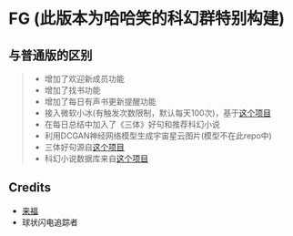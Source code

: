 # FG (此版本为哈哈笑的科幻群特别构建)

## 与普通版的区别
> * 增加了欢迎新成员功能
> * 增加了找书功能
> * 增加了每日有声书更新提醒功能
> * 接入微软小冰(有触发次数限制，默认每天100次)，基于[这个项目](https://github.com/BennyThink/realXiaoice)
> * 在每日总结中加入了《三体》好句和推荐科幻小说
> * 利用DCGAN神经网络模型生成宇宙星云图片(模型不在此repo中)
> * 三体好句源自[这个项目](https://github.com/AyagawaSeirin/ThreebodySpace)
> * 科幻小说数据库来自[这个项目](https://github.com/faa2001/SFDB)

## Credits
- [来福](https://weibo.com/u/1650618111)
- 球状闪电追踪者